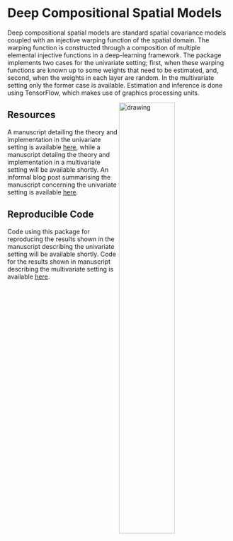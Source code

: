Deep Compositional Spatial Models
=================================



Deep compositional spatial models are standard spatial covariance models coupled with an injective warping function of the spatial domain. The warping function is constructed through a composition of multiple elemental injective functions in a deep-learning framework. The package implements two cases for the univariate setting; first, when these warping functions are known up to some weights that need to be estimated, and, second, when the weights in each layer are random. In the multivariate setting only the former case is available.  Estimation and inference is done using TensorFlow, which makes use of graphics processing units. 

<img align="right" src="https://andrewzm.files.wordpress.com/2020/04/awu_rbf_lft_2d.png?w=603&h=&zoom=2" alt="drawing" width="50%"/>


Resources
---------

A manuscript detailing the theory and implementation in the univariate setting is available [here](https://arxiv.org/abs/1906.02840), while a manuscript detailng the theory and implementation in a multivariate setting will be available shortly. An informal blog post summarising the manuscript concerning the univariate setting is available [here](https://andrewzm.wordpress.com/2019/06/13/deep-compositional-spatial-models/).

Reproducible Code
-----------------

Code using this package for reproducing the results shown in the manuscript describing the univariate setting will be available shortly. Code for the results shown in manuscript describing the multivariate setting is available [here](https://github.com/quanvu17/deepspat_multivar).
